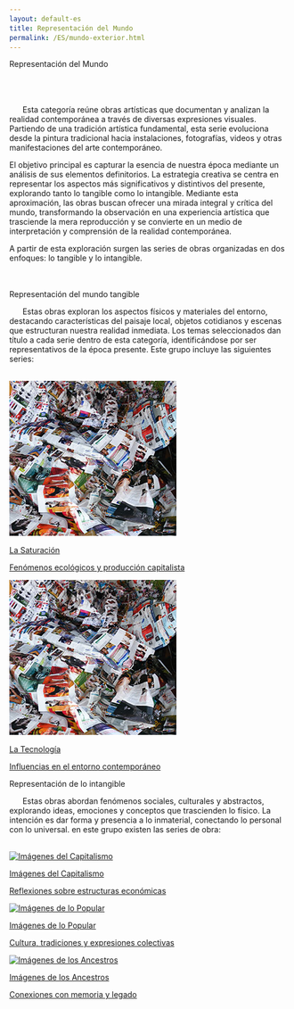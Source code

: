 ```yaml
---
layout: default-es
title: Representación del Mundo
permalink: /ES/mundo-exterior.html
---
```


<div class="titulo">Representación del Mundo</div>
<br><br><br>

<p class="parrafo">
    &nbsp;&nbsp;&nbsp;&nbsp;&nbsp;&nbsp;Esta categoría reúne obras artísticas que documentan y analizan la realidad contemporánea a través de diversas expresiones visuales. Partiendo de una tradición artística fundamental, esta serie evoluciona desde la pintura tradicional hacia instalaciones, fotografías, videos y otras manifestaciones del arte contemporáneo.
</p>

<p class="parrafo">
    El objetivo principal es capturar la esencia de nuestra época mediante un análisis de sus elementos definitorios. La estrategia creativa se centra en representar los aspectos más significativos y distintivos del presente, explorando tanto lo tangible como lo intangible.
Mediante esta aproximación, las obras buscan ofrecer una mirada integral y crítica del mundo, transformando la observación en una experiencia artística que trasciende la mera reproducción y se convierte en un medio de interpretación y comprensión de la realidad contemporánea.
</p>

<p class="parrafo">
    A partir de esta exploración surgen las series de obras organizadas en dos enfoques: lo tangible y lo intangible. </p>
<br><br>

<div class="subtitulo">Representación del mundo tangible</div>

<p class="parrafo">
    &nbsp;&nbsp;&nbsp;&nbsp;&nbsp;&nbsp;Estas obras exploran los aspectos físicos y materiales del entorno, destacando características del paisaje local, objetos cotidianos y escenas que estructuran nuestra realidad inmediata. Los temas seleccionados dan título a cada serie dentro de esta categoría, identificándose por ser representativos de la época presente. Este grupo incluye las siguientes series:
</p>
<br>
<div class="button-container">
    <a href="/assets/img/boton-la-saturacion.jpg" class="fancy-button">
        <div class="button-content">
            <img src="/assets/img/boton-la-saturacion.jpg" alt="Obras de Representación del Mundo">
            <p class="title">La Saturación</p>
            <p class="subtitle">Fenómenos ecológicos y producción capitalista</p>
        </div>
    </a>
      <div class="button-container">
        <a href="/tecnologia.html" class="fancy-button">
        <div class="button-content">
             <img src="/assets/img/boton-la-saturacion.jpg" alt="Obras de Representación del Mundo">
            <p class="title">La Tecnología</p>
            <p class="subtitle">Influencias en el entorno contemporáneo</p>
        </div>
    </a>

<div class="subtitulo">Representación de lo intangible</div>

<p class="parrafo">
   &nbsp;&nbsp;&nbsp;&nbsp;&nbsp;&nbsp;Estas obras abordan fenómenos sociales, culturales y abstractos, explorando ideas, emociones y conceptos que trascienden lo físico. La intención es dar forma y presencia a lo inmaterial, conectando lo personal con lo universal. en este grupo existen las series de obra:
</p>
<br>
<div class="button-container">
    <a href="/capitalismo.html" class="fancy-button">
        <div class="button-content">
            <img src="/assets/img/boton-capitalismo.jpg" alt="Imágenes del Capitalismo">
            <p class="title">Imágenes del Capitalismo</p>
            <p class="subtitle">Reflexiones sobre estructuras económicas</p>
        </div>
    </a>
    <a href="/popular.html" class="fancy-button">
        <div class="button-content">
            <img src="/assets/img/boton-popular.jpg" alt="Imágenes de lo Popular">
            <p class="title">Imágenes de lo Popular</p>
            <p class="subtitle">Cultura, tradiciones y expresiones colectivas</p>
        </div>
    </a>
    <a href="/ancestros.html" class="fancy-button">
        <div class="button-content">
            <img src="/assets/img/boton-ancestros.jpg" alt="Imágenes de los Ancestros">
            <p class="title">Imágenes de los Ancestros</p>
            <p class="subtitle">Conexiones con memoria y legado</p>
        </div>
    </a>
</div>
<br><br><br>
